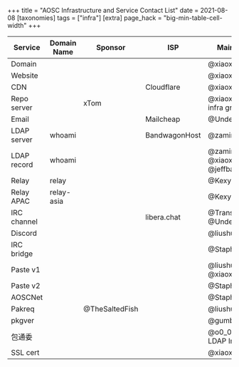 +++
title = "AOSC Infrastructure and Service Contact List"
date = 2021-08-08
[taxonomies]
tags = ["infra"]
[extra]
page_hack = "big-min-table-cell-width"
+++

| Service | Domain Name | Sponsor | ISP | Maintainers |
|---------|-------------|---------|-----|-------------|
| Domain | | | | @xiaoxing |
| Website | | | | @xiaoxing |
| CDN | | | Cloudflare | @xiaoxing |
| Repo server | | xTom | | @xiaoxing, LDAP infra group |
| Email | | | Mailcheap | @UnderfullHbox |
| LDAP server | whoami | | BandwagonHost | @zamirsun |
| LDAP record | whoami | | | @zamirsun, @xiaoxing, @jeffbai |
| Relay | relay | | | @KexyBiscuit |
| Relay APAC | relay-asia | | | @KexyBiscuit |
| IRC channel | | | libera.chat | @TransmetaCPU, @UnderfullHbox |
| Discord | | | | @liushuyu |
| IRC bridge | | | | @Staph |
| Paste v1 | | | | @liushuyu @xiaoxing |
| Paste v2 | | | | @Staph |
| AOSCNet | | | | @Staph |
| Pakreq | | @TheSaltedFish | | @liushuyu |
| pkgver | | | | @gumblex |
| 包通委 | | | | @o0_0b (Lion), LDAP Infra group |
| SSL cert | | | | @xiaoxing |
